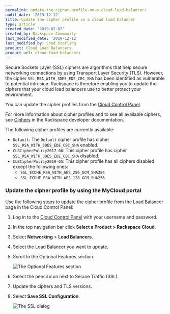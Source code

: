 ```yaml
---
permalink: update-the-cipher-profile-on-a-cloud-load-balancer/
audit_date: '2019-12-12'
title: Update the cipher profile on a cloud load balancer
type: article
created_date: '2019-02-07'
created_by: Rackspace Community
last_modified_date: '2019-12-12'
last_modified_by: Chad Sterling
product: Cloud Load Balancers
product_url: cloud-load-balancers
---
```


Secure Sockets Layer (SSL) ciphers are algorithms that help secure networking connections by using
Transport Layer Security (TLS). However, the cipher `SSL_RSA_WITH_3DES_EDE_CBC_SHA` has been 
identified as vulnerable to potential intrusion. Rackspace is therefore enabling you to update the 
ciphers that your cloud load balancers use to better protect your environment.

You can update the cipher profiles from the [Cloud Control Panel](https://login.rackspace.com).

For more information about cipher profiles and to see all available ciphers, see [Ciphers](https://developer.rackspace.com/docs/cloud-load-balancers/v1/api-reference/ciphers/) in the Rackspace 
developer documentation.

The following cipher profiles are currently available:

- `Default`: The `Default` cipher profile has cipher `SSL_RSA_WITH_3DES_EDE_CBC_SHA` enabled.
- `CLBCipherPolicy2017-08`: This cipher profile has cipher `SSL_RSA_WITH_3DES_EDE_CBC_SHA` disabled.
- `CLBCipherPolicy2019-05`: This cipher profile has all ciphers disabled except the following ones:
   - `SSL_ECDHE_RSA_WITH_AES_256_GCM_SHA384`
   - `SSL_ECDHE_RSA_WITH_AES_128_GCM_SHA256`

### Update the cipher profile by using the MyCloud portal

Use the following steps to update the cipher profile from the Load Balancer page in the Cloud Control Panel:

1. Log in to the [Cloud Control Panel](https://login.rackspace.com) with your username and password.

2. In the top navigation bar click **Select a Product > Rackspace Cloud**.

3. Select **Networking** > **Load Balancers**.

4. Select the Load Balancer you want to update. 

5. Scroll to the Optional Features section.

   <img src="{% asset_path cloud-load-balancers/update-the-cipher-on-a-cloud-load-balancer/picture1.png%}" alt="The Optional Features section" />

6. Select the pencil icon next to Secure Traffic (SSL). 

7. Update the ciphers and TLS versions. 

8. Select **Save SSL Configuration**.

   <img src="{% asset_path cloud-load-balancers/update-the-cipher-on-a-cloud-load-balancer/picture2.png%}" alt="The SSL dialog" />

